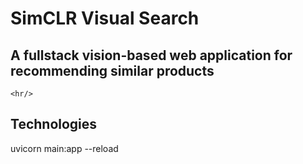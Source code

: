 # SimCLR Visual Search
## A fullstack vision-based web application for recommending similar products
```
<hr/>
```
## Technologies
uvicorn main:app --reload


